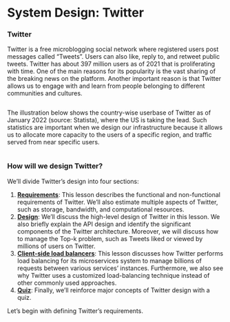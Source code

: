 # System Design: Twitter

### Twitter <a href="#twitter-0" id="twitter-0"></a>

Twitter is a free microblogging social network where registered users post messages called “Tweets”. Users can also like, reply to, and retweet public tweets. Twitter has about 397 million users as of 2021 that is proliferating with time. One of the main reasons for its popularity is the vast sharing of the breaking news on the platform. Another important reason is that Twitter allows us to engage with and learn from people belonging to different communities and cultures.

<figure><img src="https://kuweiguge.github.io/Grokking-Modern-System-Design-Interview-Gitbook/assets/Screenshot 2023-09-03 at 7.14.12 PM.png" alt=""><figcaption></figcaption></figure>

The illustration below shows the country-wise userbase of Twitter as of January 2022 (source: Statista), where the US is taking the lead. Such statistics are important when we design our infrastructure because it allows us to allocate more capacity to the users of a specific region, and traffic served from near specific users.

<figure><img src="https://kuweiguge.github.io/Grokking-Modern-System-Design-Interview-Gitbook/assets/Screenshot 2023-09-03 at 7.14.27 PM.png" alt=""><figcaption></figcaption></figure>

### How will we design Twitter? <a href="#how-will-we-design-twitter-0" id="how-will-we-design-twitter-0"></a>

We’ll divide Twitter’s design into four sections:

1. [**Requirements**](requirements-of-twitters-design.md): This lesson describes the functional and non-functional requirements of Twitter. We’ll also estimate multiple aspects of Twitter, such as storage, bandwidth, and computational resources.
2. [**Design**](high-level-design-of-twitter.md): We’ll discuss the high-level design of Twitter in this lesson. We also briefly explain the API design and identify the significant components of the Twitter architecture. Moreover, we will discuss how to manage the Top-k problem, such as Tweets liked or viewed by millions of users on Twitter.
3. [**Client-side load balancers**](client-side-load-balancer-for-twitter.md): This lesson discusses how Twitter performs load balancing for its microservices system to manage billions of requests between various services’ instances. Furthermore, we also see why Twitter uses a customized load-balancing technique instead of other commonly used approaches.
4. [**Quiz**](quiz-on-twitters-design.md): Finally, we’ll reinforce major concepts of Twitter design with a quiz.

Let’s begin with defining Twitter’s requirements.
